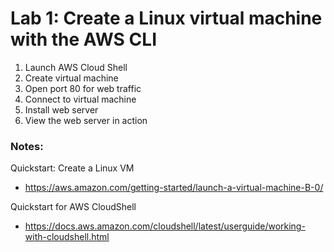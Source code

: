 # Lab 1: Create a Linux virtual machine with the AWS CLI

1. Launch AWS Cloud Shell
3. Create virtual machine
4. Open port 80 for web traffic
5. Connect to virtual machine
6. Install web server
7. View the web server in action

### Notes:

Quickstart: Create a Linux VM
* https://aws.amazon.com/getting-started/launch-a-virtual-machine-B-0/

Quickstart for AWS CloudShell
* https://docs.aws.amazon.com/cloudshell/latest/userguide/working-with-cloudshell.html